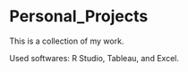 # Personal_Projects

This is a collection of my work.

Used softwares: R Studio, Tableau, and Excel.

